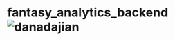 # fantasy_analytics_backend ![danadajian](https://circleci.com/gh/danadajian/fantasy_analytics_backend.svg?style=svg)
